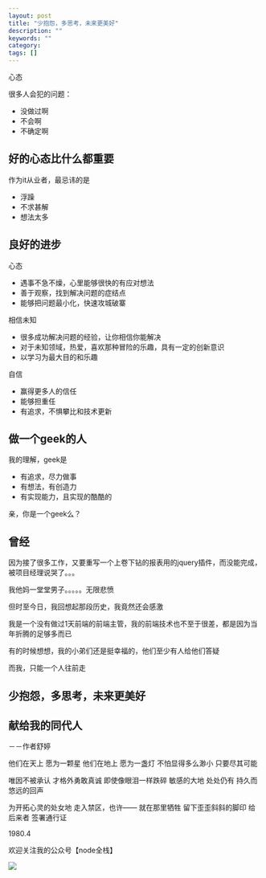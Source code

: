 ```yaml
---
layout: post
title: "少抱怨，多思考，未来更美好"
description: ""
keywords: ""
category: 
tags: []
---
```


心态


很多人会犯的问题：

- 没做过啊
- 不会啊
- 不确定啊

## 好的心态比什么都重要

作为it从业者，最忌讳的是

- 浮躁
- 不求甚解
- 想法太多

## 良好的进步

心态

- 遇事不急不燥，心里能够很快的有应对想法
- 善于观察，找到解决问题的症结点
- 能够把问题最小化，快速攻城破寨

相信未知

- 很多成功解决问题的经验，让你相信你能解决
- 对于未知领域，热爱，喜欢那种冒险的乐趣，具有一定的创新意识
- 以学习为最大目的和乐趣

自信

- 赢得更多人的信任
- 能够担重任
- 有追求，不惧攀比和技术更新


## 做一个geek的人

我的理解，geek是

- 有追求，尽力做事
- 有想法，有创造力
- 有实现能力，且实现的酷酷的

亲，你是一个geek么？

## 曾经

因为接了很多工作，又要重写一个上卷下钻的报表用的jquery插件，而没能完成，被项目经理说哭了。。。

我他妈一堂堂男子。。。。。无限悲愤

但时至今日，我回想起那段历史，我竟然还会感激

我是一个没有做过1天前端的前端主管，我的前端技术也不至于很差，都是因为当年折腾的足够多而已

有的时候想想，我的小弟们还是挺幸福的，他们至少有人给他们答疑

而我，只能一个人往前走

## 少抱怨，多思考，未来更美好



## 献给我的同代人

－－作者舒婷

他们在天上
愿为一颗星
他们在地上
愿为一盏灯
不怕显得多么渺小
只要尽其可能

唯因不被承认
才格外勇敢真诚
即使像眼泪一样跌碎
敏感的大地
处处仍有
持久而悠远的回声

为开拓心灵的处女地
走入禁区，也许——
就在那里牺牲
留下歪歪斜斜的脚印
给后来者
签署通行证

1980.4


欢迎关注我的公众号【node全栈】

![](/img/node全栈-公众号.png)


